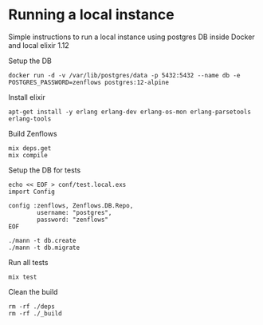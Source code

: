 # Running a local instance

Simple instructions to run a local instance using postgres DB inside Docker and local elixir 1.12


Setup the DB
```
docker run -d -v /var/lib/postgres/data -p 5432:5432 --name db -e POSTGRES_PASSWORD=zenflows postgres:12-alpine
```

Install elixir
```
apt-get install -y erlang erlang-dev erlang-os-mon erlang-parsetools erlang-tools
```

Build Zenflows
```
mix deps.get
mix compile
```

Setup the DB for tests
```
echo << EOF > conf/test.local.exs
import Config

config :zenflows, Zenflows.DB.Repo,
        username: "postgres",
        password: "zenflows"
EOF

./mann -t db.create
./mann -t db.migrate
```

Run all tests
```
mix test
```

Clean the build
```
rm -rf ./deps
rm -rf ./_build
```

